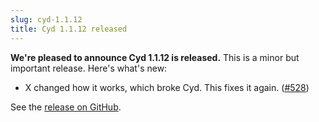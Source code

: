 ```yaml
---
slug: cyd-1.1.12
title: Cyd 1.1.12 released
---
```


**We're pleased to announce Cyd 1.1.12 is released.** This is a minor but important release. Here's what's new:

- X changed how it works, which broke Cyd. This fixes it again. ([#528](https://github.com/lockdown-systems/cyd/pull/528))

See the [release on GitHub](https://github.com/lockdown-systems/cyd/releases/tag/v1.1.12).

<!-- truncate -->
